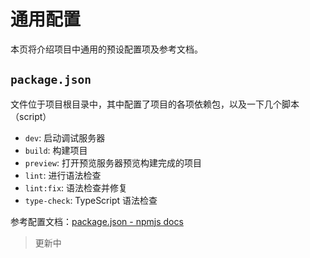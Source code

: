 # 通用配置
本页将介绍项目中通用的预设配置项及参考文档。

## `package.json`
文件位于项目根目录中，其中配置了项目的各项依赖包，以及一下几个脚本（script）

- `dev`: 启动调试服务器
- `build`: 构建项目
- `preview`: 打开预览服务器预览构建完成的项目
- `lint`: 进行语法检查
- `lint:fix`: 语法检查并修复
- `type-check`: TypeScript 语法检查

参考配置文档：[package.json - npmjs docs](https://docs.npmjs.com/cli/v7/configuring-npm/package-json)

> 更新中
